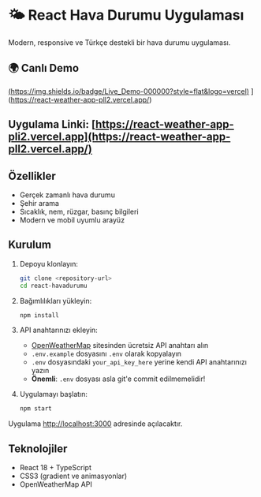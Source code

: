 # 🌤️ React Hava Durumu Uygulaması

Modern, responsive ve Türkçe destekli bir hava durumu uygulaması.

## 🌍 Canlı Demo  
[(https://img.shields.io/badge/Live_Demo-000000?style=flat&logo=vercel)](https://react-weather-app-pli2.vercel.app)  ](https://react-weather-app-pll2.vercel.app/)
## Uygulama Linki: [https://react-weather-app-pli2.vercel.app](https://react-weather-app-pll2.vercel.app/)

## Özellikler

- Gerçek zamanlı hava durumu
- Şehir arama
- Sıcaklık, nem, rüzgar, basınç bilgileri
- Modern ve mobil uyumlu arayüz

## Kurulum

1. Depoyu klonlayın:
   ```bash
   git clone <repository-url>
   cd react-havadurumu
   ```

2. Bağımlılıkları yükleyin:
   ```bash
   npm install
   ```

3. API anahtarınızı ekleyin:
   - [OpenWeatherMap](https://openweathermap.org/api) sitesinden ücretsiz API anahtarı alın
   - `.env.example` dosyasını `.env` olarak kopyalayın
   - `.env` dosyasındaki `your_api_key_here` yerine kendi API anahtarınızı yazın
   - **Önemli**: `.env` dosyası asla git'e commit edilmemelidir!

4. Uygulamayı başlatın:
   ```bash
   npm start
   ```

Uygulama [http://localhost:3000](http://localhost:3000) adresinde açılacaktır.

## Teknolojiler
- React 18 + TypeScript
- CSS3 (gradient ve animasyonlar)
- OpenWeatherMap API

